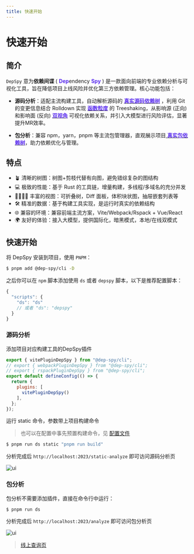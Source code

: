 ```yaml
---
title: 快速开始
---
```


# 快速开始

## 简介
`DepSpy` 意为**依赖间谍** ( <font color= #5b2eee>**Dep**</font>endency <font color= #5b2eee>**Spy**</font> ) 是一款面向前端的专业依赖分析与可视化工具，旨在降低项目上线风险并优化第三方依赖管理。核心功能包括：

- **源码分析**：适配主流构建工具，自动解析源码的 [<font color= #5b2eee>**真实源码依赖树**</font>](#真实依赖树) ，利用 Git 的变更信息结合 Rolldown 实现 [<font color= #5b2eee>**函数粒度**</font>](#函数粒度) 的 Treeshaking，从影响源 (正向) 和影响面 (反向) [<font color= #5b2eee>**双视角**</font>](#双视角) 可视化依赖关系，并引入大模型进行风险评估，显著提升MR效率。

- **包分析**：兼容 npm，yarn，pnpm 等主流包管理器，直观展示项目[ <font color= #5b2eee>**真实包依赖树**</font>](#真实依赖树)，助力依赖优化与管理。

## 特点

- 🪴 清晰的树图：树图+剪枝代替有向图，避免错综复杂的图结构
- 💻 极致的性能：基于 Rust 的工具链，增量构建，多线程/多域名的充分并发
- 👨‍👩‍👧‍👦 丰富的视图：可折叠树，Diff 面板，体积块状图，抽屉嵌套列表等
- 🛠️ 精准的数据：基于构建工具实现，是运行时真实的依赖结构
- 🌐 兼容的环境：兼容前端主流方案，Vite/Webpack/Rspack + Vue/React
- 🌍 友好的体验：接入大模型，提供国际化，暗黑模式，本地/在线双模式

## 快速开始
将 DepSpy 安装到项目，使用 `PNPM`：

```bash
$ pnpm add @dep-spy/cli -D
```

之后你可以在 `npm` 脚本添加使用 `ds` 或者 `depspy` 脚本，以下是推荐配置脚本：

```js
{
  "scripts": {
    "ds": "ds"
    // 或者 "ds": "depspy"
  }
}
```
### 源码分析

添加项目对应构建工具的DepSpy插件
```js
export { vitePluginDepSpy } from "@dep-spy/cli";
// export { webpackPluginDepSpy } from "@dep-spy/cli";
// export { rspackPluginDepSpy } from "@dep-spy/cli";
export default defineConfig(() => {
  return {
    plugins: [
      vitePluginDepSpy()
    ],
  };
});
```
运行 static 命令，参数带上项目构建命令
> 也可以在配置中事先预置构建命令，见 [配置文件](#配置文件)
```bash
$ pnpm run ds static "pnpm run build"
```
分析完成后 `http://localhost:2023/static-analyze` 即可访问源码分析页

![ui](https://pic1.imgdb.cn/item/682dfbb058cb8da5c8037c60.png)

### 包分析

包分析不需要添加插件，直接在命令行中运行：

```bash
$ pnpm run ds
```

分析完成后 `http://localhost:2023/analyze` 即可访问包分析页

![ui](https://cheerioinf-img.oss-cn-beijing.aliyuncs.com/img/image-20230828225639712%202.png)
>[线上查询页](https://depspy.github.io/search)

